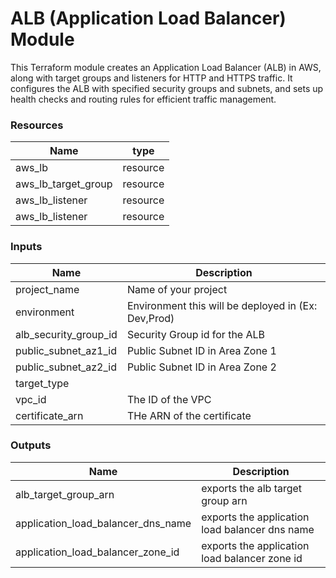 <h1>ALB (Application Load Balancer) Module</h1>
This Terraform module creates an Application Load Balancer (ALB) in AWS, along with target groups and listeners for HTTP and HTTPS traffic. It configures the ALB with specified security groups and subnets, and sets up health checks and routing rules for efficient traffic management.

<h3>Resources</h3>

| Name | type |
| --- | --- |
| aws_lb | resource |
| aws_lb_target_group | resource |
| aws_lb_listener | resource |
| aws_lb_listener | resource |

<h3>Inputs</h3>

| Name | Description |
| --- | --- |
| project_name | Name of your project |
| environment | Environment this will be deployed in (Ex: Dev,Prod) |
| alb_security_group_id | Security Group id for the ALB  |
| public_subnet_az1_id | Public Subnet ID in Area Zone 1 |
| public_subnet_az2_id | Public Subnet ID in Area Zone 2  |
| target_type |   |
| vpc_id | The ID of the VPC  |
| certificate_arn | THe ARN of the certificate  |

<h3>Outputs</h3>

| Name | Description |
| --- | --- |
| alb_target_group_arn | exports the alb target group arn |
| application_load_balancer_dns_name | exports the application load balancer dns name  |
| application_load_balancer_zone_id | exports the application load balancer zone id  |